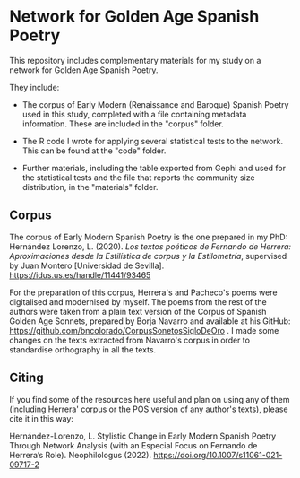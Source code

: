 # Network for Golden Age Spanish Poetry

This repository includes complementary materials for my study on a network for Golden Age Spanish Poetry.

They include:
- The corpus of Early Modern (Renaissance and Baroque) Spanish Poetry used in this study, completed with a file containing metadata information. These are included in the "corpus" folder.

- The R code I wrote for applying several statistical tests to the network. This can be found at the "code" folder.

- Further materials, including the table exported from Gephi and used for the statistical tests and the file that reports the community size distribution, in the "materials" folder.

## Corpus

The corpus of Early Modern Spanish Poetry is the one prepared in my PhD: Hernández Lorenzo, L. (2020). <i>Los textos poéticos de Fernando de Herrera: Aproximaciones desde la Estilística de corpus y la Estilometría</i>, supervised by Juan Montero [Universidad de Sevilla]. https://idus.us.es/handle/11441/93465

For the preparation of this corpus, Herrera's and Pacheco's poems were digitalised and modernised by myself. The poems from the rest of the authors were taken from a plain text version of the Corpus of Spanish Golden Age Sonnets, prepared by Borja Navarro and available at his GitHub: https://github.com/bncolorado/CorpusSonetosSigloDeOro . I made some changes on the texts extracted from Navarro's corpus in order to standardise  orthography in all the texts.

## Citing

If you find some of the resources here useful and plan on using any of them (including Herrera' corpus or the POS version of any author's texts), please cite it in this way:

Hernández-Lorenzo, L. Stylistic Change in Early Modern Spanish Poetry Through Network Analysis (with an Especial Focus on Fernando de Herrera’s Role). Neophilologus (2022). https://doi.org/10.1007/s11061-021-09717-2
